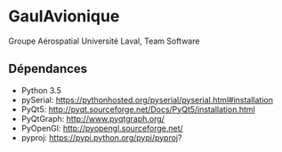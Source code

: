 # GaulAvionique
Groupe Aérospatial Université Laval, Team Software

## Dépendances
- Python 3.5
- pySerial: https://pythonhosted.org/pyserial/pyserial.html#installation
- PyQt5: http://pyqt.sourceforge.net/Docs/PyQt5/installation.html
- PyQtGraph: http://www.pyqtgraph.org/
- PyOpenGl: http://pyopengl.sourceforge.net/
- pyproj: https://pypi.python.org/pypi/pyproj?
